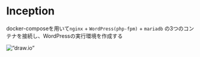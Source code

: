 # Inception
docker-composeを用いて`nginx` + `WordPress(php-fpm)` + `mariadb` の3つのコンテナを接続し、WordPressの実行環境を作成する

<img src=”https://app.diagrams.net/#Hpublic-jun%2FInception%2Fmain%2FUntitled%20Diagram.svg” alt=”draw.io” title=”構成図”>
